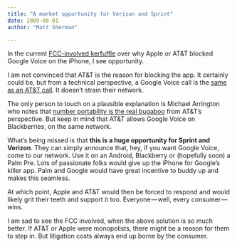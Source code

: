 ```yaml
---
title: "A market opportunity for Verizon and Sprint"
date: 2009-08-01
author: "Matt Sherman"

---
```


In the current [FCC-involved kerfuffle](http://www.techcrunch.com/2009/08/01/why-the-fcc-wants-to-smash-open-the-iphone/) over why Apple or AT&amp;T blocked Google Voice on the iPhone, I see opportunity.

I am not convinced that AT&amp;T is the reason for blocking the app. It certainly could be, but from a technical perspective, a Google Voice call is the [same as an AT&amp;T call](http://gigaom.com/2009/07/28/google-voice-iphone/). It doesn’t strain their network.

The only person to touch on a plausible explanation is Michael Arrington who notes that [number portability is the real bugaboo](http://www.techcrunch.com/2009/07/31/i-quit-the-iphone/) from AT&amp;T’s perspective. But keep in mind that AT&amp;T allows Google Voice on Blackberries, on the same network.

What’s being missed is that **this is a huge opportunity for Sprint and Verizon**. They can simply announce that, hey, if you want Google Voice, come to our network. Use it on an Android, Blackberry or (hopefully soon) a Palm Pre. Lots of passionate folks would give up the iPhone for Google’s killer app. Palm and Google would have great incentive to buddy up and makes this seamless.

At which point, Apple and AT&amp;T would then be forced to respond and would likely grit their teeth and support it too. Everyone — well, every consumer — wins.

I am sad to see the FCC involved, when the above solution is so much better. If AT&amp;T or Apple were monopolists, there might be a reason for them to step in. But litigation costs always end up borne by the consumer.
